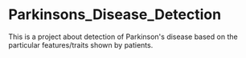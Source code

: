 # Parkinsons_Disease_Detection
This is a project about detection of Parkinson's disease based on the particular features/traits shown by patients.
